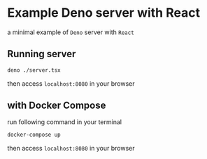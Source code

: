 # Example Deno server with React

a minimal example of `Deno` server with `React`

## Running server

```sh
deno ./server.tsx
```

then access `localhost:8080` in your browser

## with Docker Compose

run following command in your terminal

```sh
docker-compose up
```

then access `localhost:8080` in your browser